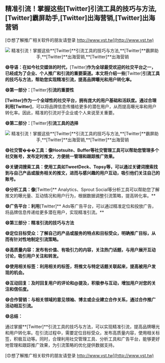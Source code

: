 ## **精准引流！掌握这些**[Twitter]**引流工具的技巧与方法,**[Twitter]**霸屏助手,**[Twitter]**出海营销,**[Twitter]**出海营销**

[😍想了解推广相关软件的朋友请登录 http://www.vst.tw](http://www.vst.tw)

 <center><img src="https://vst.tw/MP4/tuiguang/png/6.png" alt="精准引流！掌握这些**[Twitter]**引流工具的技巧与方法,**[Twitter]**霸屏助手,**[Twitter]**出海营销,**[Twitter]**出海营销"></center>

**😄导语：在如今社交媒体的时代，**[Twitter]**作为全球最受欢迎的社交平台之一，已经成为了企业、个人推广和引流的重要渠道。本文将介绍一些**[Twitter]**引流工具的技巧与方法，帮助您实现精准引流，提高品牌曝光和用户转化率。**

**😄第一部分：**[Twitter]**引流的重要性**

**[Twitter]**作为一个全球性的社交平台，拥有庞大的用户基础和活跃度。通过合理利用**[Twitter]**，可以将品牌信息传播给更多的潜在用户，从而提高曝光率和用户转化率。因此，精准的引流对于企业或个人来说至关重要。

**😄第二部分：**[Twitter]**引流工具的选择**

 <center><img src="https://vst.tw/MP4/tuiguang/png/1.png" alt="精准引流！掌握这些**[Twitter]**引流工具的技巧与方法,**[Twitter]**霸屏助手,**[Twitter]**出海营销,**[Twitter]**出海营销"></center>

**😄社交管���工具：像Hootsuite、Buffer等社交管理工具可以帮助您管理多个社交账号，发布定时推文，方便统一管理和跟踪推广效果。**

**😄关键词搜索工具：使用工具如TweetDeck、Topsy等，可以通过关键词搜索找到与自己产品或服务相关的推文，进而与感兴趣的用户互动，吸引他们关注自己的账号。**

**😄分析工具：像**[Twitter]** Analytics、Sprout Social等分析工具可以帮助您了解推文的曝光量、互动情况和用户行为，根据数据调整引流策略，提高转化率。**

**😄广告平台：利用**[Twitter]** Ads等广告平台，可以通过精准定位和投放广告，将品牌信息传递给更多潜在用户，实现精准引流。**

**😄第三部分：精准引流的技巧与方法**

**😄定位目标受众：了解自己的产品或服务的特点和目标受众，明确推广目标，从而有针对性地制定引流策略。**

**😄高质量内容：发布有价值、有吸引力的内容，关注热门话题，与用户展开互动讨论，吸引用户关注和转发。**

**😄使用相关标签：利用相关的标签，将推文与特定话题关联起来，提高被用户发现的机会。**

**😄互动回复：及时回复用户的评论和@提及，积极参与互动，增加用户对您的关注和信任度。**

**😄合作营销：与相关领域的意见领袖、博主或企业建立合作关系，通过合作推广活动相互引流。**

**😄总结：**

通过掌握**[Twitter]**引流工具的技巧与方法，可以实现精准引流，提高品牌曝光和用户转化率。在引流过程中，需要定位目标受众，发布高质量内容，使用相关标签，积极互动等。同时，合理利用社交管理工具、分析工具和广告平台，能够更好地管理和跟踪推广效果，为引流策略的优化提供数据支持。

[😍想了解推广相关软件的朋友请登录 http://www.vst.tw](http://www.vst.tw)



